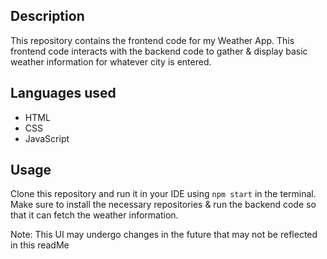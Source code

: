 ## Description
This repository contains the frontend code for my Weather App. This frontend code interacts with the backend code to gather & display basic weather information for whatever city is entered.

## Languages used
- HTML
- CSS
- JavaScript

## Usage
Clone this repository and run it in your IDE using `npm start` in the terminal. Make sure to install the necessary repositories & run the backend code so that it can fetch the weather information. 

Note: This UI may undergo changes in the future that may not be reflected in this readMe 

